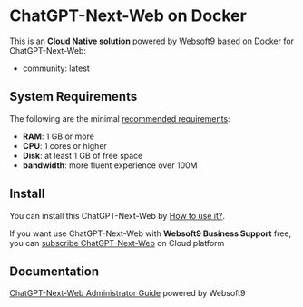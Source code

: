 # ChatGPT-Next-Web on Docker  

This is an **Cloud Native solution** powered by [Websoft9](https://www.websoft9.com) based on Docker for ChatGPT-Next-Web:

 - community:  latest


## System Requirements

The following are the minimal [recommended requirements](https://github.com/Yidadaa/ChatGPT-Next-Web):

* **RAM**: 1 GB or more
* **CPU**: 1 cores or higher
* **Disk**: at least 1 GB of free space
* **bandwidth**: more fluent experience over 100M  

## Install

You can install this ChatGPT-Next-Web by [How to use it?](https://github.com/Websoft9/docker-library#how-to-use-it).   

If you want use ChatGPT-Next-Web with **Websoft9 Business Support** free, you can [subscribe ChatGPT-Next-Web](https://www.websoft9.com/apps) on Cloud platform

## Documentation

[ChatGPT-Next-Web Administrator Guide](https://support.websoft9.com/docs/chatgptnextweb) powered by Websoft9
